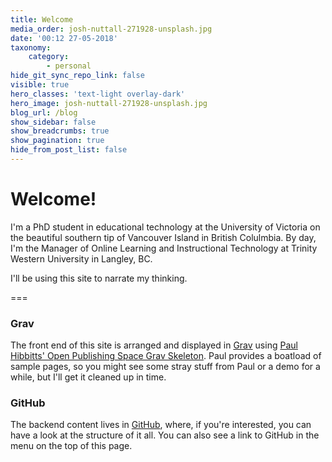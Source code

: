 ```yaml
---
title: Welcome
media_order: josh-nuttall-271928-unsplash.jpg
date: '00:12 27-05-2018'
taxonomy:
    category:
        - personal
hide_git_sync_repo_link: false
visible: true
hero_classes: 'text-light overlay-dark'
hero_image: josh-nuttall-271928-unsplash.jpg
blog_url: /blog
show_sidebar: false
show_breadcrumbs: true
show_pagination: true
hide_from_post_list: false
---
```


# Welcome!

I'm a PhD student in educational technology at the University of Victoria on the beautiful southern tip of Vancouver Island in British Colulmbia. By day, I'm the Manager of Online Learning and Instructional Technology at Trinity Western University in Langley, BC.

I'll be using this site to narrate my thinking.

===

### Grav
The front end of this site is arranged and displayed in [Grav](https://getgrav.org) using [Paul Hibbitts' Open Publishing Space Grav Skeleton](http://demo.hibbittsdesign.org/grav-open-publishing-quark/). Paul provides a boatload of sample pages, so you might see some stray stuff from Paul or a demo for a while, but I'll get it cleaned up in time.

### GitHub
The backend content lives in [GitHub](https://github.com/cmadland/phd), where, if you're interested, you can have a look at the structure of it all. You can also see a link to GitHub in the menu on the top of this page.
